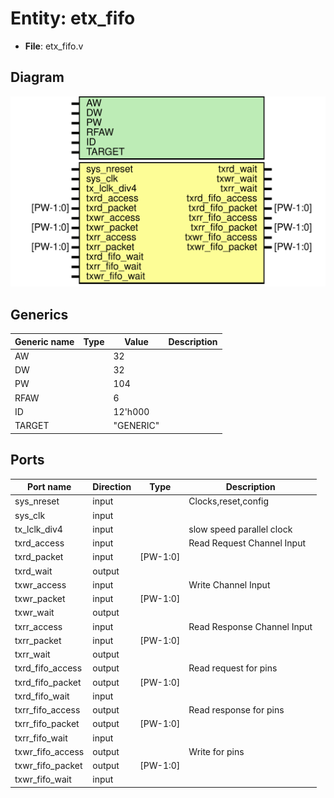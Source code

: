 # Entity: etx_fifo

- **File**: etx_fifo.v
## Diagram

![Diagram](etx_fifo.svg "Diagram")
## Generics

| Generic name | Type | Value     | Description |
| ------------ | ---- | --------- | ----------- |
| AW           |      | 32        |             |
| DW           |      | 32        |             |
| PW           |      | 104       |             |
| RFAW         |      | 6         |             |
| ID           |      | 12'h000   |             |
| TARGET       |      | "GENERIC" |             |
## Ports

| Port name        | Direction | Type     | Description                 |
| ---------------- | --------- | -------- | --------------------------- |
| sys_nreset       | input     |          | Clocks,reset,config         |
| sys_clk          | input     |          |                             |
| tx_lclk_div4     | input     |          | slow speed parallel clock   |
| txrd_access      | input     |          | Read Request Channel Input  |
| txrd_packet      | input     | [PW-1:0] |                             |
| txrd_wait        | output    |          |                             |
| txwr_access      | input     |          | Write Channel Input         |
| txwr_packet      | input     | [PW-1:0] |                             |
| txwr_wait        | output    |          |                             |
| txrr_access      | input     |          | Read Response Channel Input |
| txrr_packet      | input     | [PW-1:0] |                             |
| txrr_wait        | output    |          |                             |
| txrd_fifo_access | output    |          | Read request for pins       |
| txrd_fifo_packet | output    | [PW-1:0] |                             |
| txrd_fifo_wait   | input     |          |                             |
| txrr_fifo_access | output    |          | Read response for pins      |
| txrr_fifo_packet | output    | [PW-1:0] |                             |
| txrr_fifo_wait   | input     |          |                             |
| txwr_fifo_access | output    |          | Write for pins              |
| txwr_fifo_packet | output    | [PW-1:0] |                             |
| txwr_fifo_wait   | input     |          |                             |
